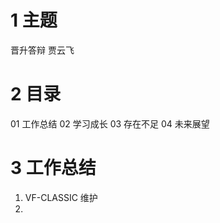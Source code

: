 # 1 主题
晋升答辩
贾云飞

# 2 目录
01 工作总结
02 学习成长
03 存在不足
04 未来展望

# 3 工作总结
1. VF-CLASSIC 维护
2. 


<!--stackedit_data:
eyJoaXN0b3J5IjpbLTE4NzA5NjE1MDEsMTI3OTgwMzg3MCwxMD
cyODE2ODE3XX0=
-->